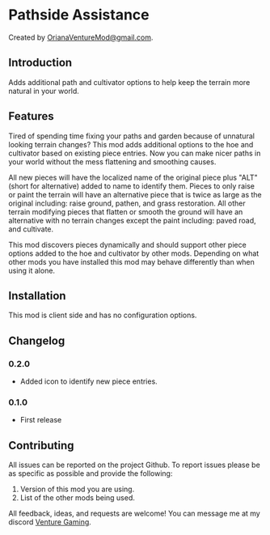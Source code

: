 # Pathside Assistance

Created by [OrianaVentureMod@gmail.com](https://github.com/OrianaVenture/VentureValheim).

## Introduction

Adds additional path and cultivator options to help keep the terrain more natural in your world.

## Features

Tired of spending time fixing your paths and garden because of unnatural looking terrain changes? This mod adds additional options to the hoe and cultivator based on existing piece entries. Now you can make nicer paths in your world without the mess flattening and smoothing causes.

All new pieces will have the localized name of the original piece plus "ALT" (short for alternative) added to name to identify them. Pieces to only raise or paint the terrain will have an alternative piece that is twice as large as the original including: raise ground, pathen, and grass restoration. All other terrain modifying pieces that flatten or smooth the ground will have an alternative with no terrain changes except the paint including: paved road, and cultivate.

This mod discovers pieces dynamically and should support other piece options added to the hoe and cultivator by other mods. Depending on what other mods you have installed this mod may behave differently than when using it alone.

## Installation

This mod is client side and has no configuration options.

## Changelog

### 0.2.0

* Added icon to identify new piece entries.

### 0.1.0

* First release

## Contributing

All issues can be reported on the project Github. To report issues please be as specific as possible and provide the following:

1. Version of this mod you are using.
2. List of the other mods being used.

All feedback, ideas, and requests are welcome! You can message me at my discord [Venture Gaming](https://discord.gg/tAd5hapt88).
